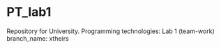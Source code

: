 # PT_lab1

Repository for University. Programming technologies: Lab 1 (team-work)
branch_name: xtheirs
